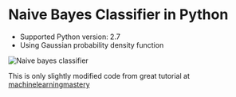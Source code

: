 # Naive Bayes Classifier in Python

- Supported Python version: 2.7
- Using Gaussian probability density function

![Naive bayes classifier](http://image.slideserve.com/379242/na-ve-bayes-classifier17-l.jpg)

This is only slightly modified code from great tutorial at [machinelearningmastery](https://machinelearningmastery.com/naive-bayes-classifier-scratch-python/)
